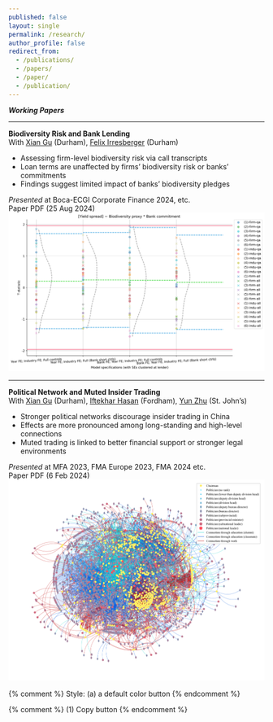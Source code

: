```yaml
---
published: false
layout: single
permalink: /research/
author_profile: false
redirect_from:
  - /publications/
  - /papers/
  - /paper/
  - /publication/
---
```


***Working Papers***

***
<div class="paper-entry">
    <div class="paper-title"><b>Biodiversity Risk and Bank Lending</b></div>
        <div class="paper-author">
        With <a href="https://www.durham.ac.uk/business/our-people/xian-gu/" target="_blank">Xian Gu</a> (Durham), <a href="https://www.durham.ac.uk/business/our-people/felix-irresberger/" target="_blank">Felix Irresberger</a> (Durham)
        </div>
        <div class="paper-content">
        <div class="left-description">
            <ul class="gray-list">
                <li>Assessing firm-level biodiversity risk via call transcripts</li>
                <li>Loan terms are unaffected by firms’ biodiversity risk or banks’ commitments</li>
                <li>Findings suggest limited impact of banks’ biodiversity pledges</li>
            </ul>
            <div><i>Presented</i> at Boca-ECGI Corporate Finance 2024, etc.</div>
            Paper PDF <a href="https://drive.google.com/file/d/1Ma-PHg50xAzk9hGaMa1wnvNQTgCmVyaO/view" target="_blank"><i class="fas fa-fw fa-file-pdf zoom" aria-hidden="true"></i></a> (25 Aug 2024)
        </div>
        <div class="right-image">
            <img src="/images/paper_fig/spread_biod_int_commit.svg" alt="network_demo">
        </div>
    </div>
</div>

***
<div class="paper-entry">
    <div class="paper-title"><b>Political Network and Muted Insider Trading</b></div>
        <div class="paper-author">
        With <a href="https://www.durham.ac.uk/business/our-people/xian-gu/" target="_blank">Xian Gu</a> (Durham), <a href="https://www.fordham.edu/gabelli-school-of-business/faculty/full-time-faculty/iftekhar-hasan/" target="_blank">Iftekhar Hasan</a> (Fordham), <a href="https://www.stjohns.edu/academics/faculty/yun-zhu-phd" target="_blank">Yun Zhu</a> (St. John’s)
        </div>
        <div class="paper-content">
        <div class="left-description">
            <ul class="gray-list">
                <li>Stronger political networks discourage insider trading in China</li>
                <li>Effects are more pronounced among long-standing and high-level connections</li>
                <li>Muted trading is linked to better financial support or stronger legal environments</li>
            </ul>
            <div><i>Presented</i> at MFA 2023, FMA Europe 2023, FMA 2024 etc.</div>
            Paper PDF <a href="https://papers.ssrn.com/sol3/Delivery.cfm/SSRN_ID4230854_code1125739.pdf?abstractid=4230854&mirid=1&type=2" target="_blank"><i class="fas fa-fw fa-file-pdf zoom" aria-hidden="true"></i></a> (6 Feb 2024)
        </div>
        <div class="right-image">
            <img src="/images/paper_fig/plot_network_6819.svg" alt="network_demo">
        </div>
    </div>
</div>



{% comment %} 
  Style: (a) a default color button
{% endcomment %} 

<link rel="stylesheet" type="text/css" href="/assets/css/widgets_style/copy-button-default.css">

{% comment %} 
  (1) Copy button
{% endcomment %} 

<script src="https://cdnjs.cloudflare.com/ajax/libs/clipboard.js/2.0.8/clipboard.min.js"></script>

<script src="/assets/js/widgets/copy-button-default.js"></script>



